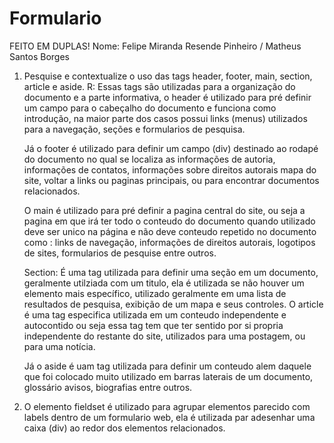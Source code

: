 # Formulario
FEITO EM DUPLAS! Nome: Felipe Miranda Resende Pinheiro / Matheus Santos Borges

1. Pesquise e contextualize o uso das tags header, footer, main, section, article e aside. 
R: Essas tags são utilizadas para a organização do documento e a parte informativa, o header é utilizado para pré definir um campo para o cabeçalho do documento e funciona como introdução, na maior parte dos casos possui links (menus) utilizados para a navegação, seções e formularios de pesquisa.

    Já o footer é utilizado para definir um campo (div) destinado ao rodapé do documento no qual se localiza as informações de autoria, informações de contatos, informações sobre direitos autorais mapa do site, voltar a links ou paginas principais, ou para encontrar documentos relacionados.
   
    O main é utilizado para pré definir a pagina central do site, ou seja a pagina em que irá ter todo o conteudo do documento quando utilizado deve ser unico na página e não deve conteudo repetido no documento como : links de navegação, informações de direitos autorais, logotipos de sites, formularios de pesquise entre outros.
   
    Section: É uma tag utilizada para definir uma seção em um documento, geralmente utilziada com um titulo, ela é utilizada se não houver um elemento mais específico, utilizado geralmente em uma lista de resultados de pesquisa, exibição de um mapa e seus controles. O article é uma tag especifica utilizada em um conteudo independente e autocontido ou seja essa tag tem que ter sentido por si propria independente do restante do site, utilizados para uma postagem, ou para uma notícia.
   
    Já o aside é uam tag utilizada para definir um conteudo alem daquele que foi colocado muito utilizado em barras laterais de um documento, glossário avisos, biografias entre outros.

3. O elemento fieldset é utilizado para agrupar elementos parecido com labels dentro de um formulario web, ela é utilizada par adesenhar uma caixa (div) ao redor dos elementos relacionados.
